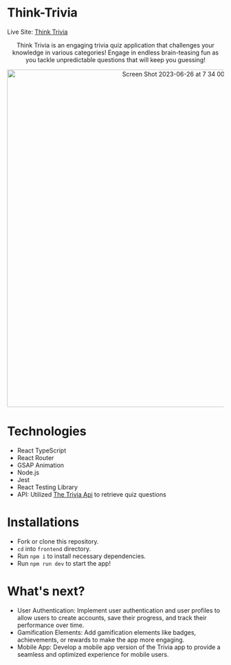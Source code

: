 # Think-Trivia

Live Site: [Think Trivia](https://think-trivia.netlify.app/)

<p align="center">
  Think Trivia is an engaging trivia quiz application that challenges your knowledge in various categories! Engage in endless brain-teasing fun as you   tackle unpredictable questions that will keep you guessing!
</p>

<p align="center">
  <img width="783" alt="Screen Shot 2023-06-26 at 7 34 00 PM" src="https://github.com/stvnlee890/Think-Trivia/assets/106281820/68805be1-8e8d-4881-bc02-c439dc31e515">
</p>

# Technologies
- React TypeScript
- React Router
- GSAP Animation
- Node.js
- Jest
- React Testing Library
- API: Utilized [The Trivia Api](https://the-trivia-api.com/v) to retrieve quiz questions

# Installations
- Fork or clone this repository.
- `cd` into `frontend` directory.
- Run `npm i` to install necessary dependencies.
- Run `npm run dev` to start the app!

# What's next?
- User Authentication: Implement user authentication and user profiles to allow users to create accounts, save their progress, and track their performance over time.
- Gamification Elements: Add gamification elements like badges, achievements, or rewards to make the app more engaging.
- Mobile App: Develop a mobile app version of the Trivia app to provide a seamless and optimized experience for mobile users.

